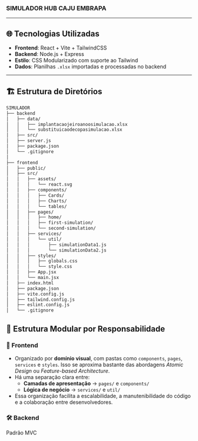 
### SIMULADOR HUB CAJU EMBRAPA

---

## 🌐 Tecnologias Utilizadas

- **Frontend**: React + Vite + TailwindCSS  
- **Backend**: Node.js + Express  
- **Estilo**: CSS Modularizado com suporte ao Tailwind  
- **Dados**: Planilhas `.xlsx` importadas e processadas no backend  

---

## 🏗️ Estrutura de Diretórios

```bash
SIMULADOR
├── backend
│   ├── data/
│   │   ├── implantacaojeiroanoosimulacao.xlsx
│   │   └── substituicaodecopasimulacao.xlsx
│   ├── src/
│   ├── server.js
│   ├── package.json
│   └── .gitignore
│
├── frontend
│   ├── public/
│   ├── src/
│   │   ├── assets/
│   │   │   └── react.svg
│   │   ├── components/
│   │   │   ├── Cards/
│   │   │   ├── Charts/
│   │   │   └── tables/
│   │   ├── pages/
│   │   │   ├── home/
│   │   │   ├── first-simulation/
│   │   │   └── second-simulation/
│   │   ├── services/
│   │   │   └── util/
│   │   │       ├── simulationData1.js
│   │   │       └── simulationData2.js
│   │   ├── styles/
│   │   │   ├── globals.css
│   │   │   └── style.css
│   │   ├── App.jsx
│   │   └── main.jsx
│   ├── index.html
│   ├── package.json
│   ├── vite.config.js
│   ├── tailwind.config.js
│   ├── eslint.config.js
│   └── .gitignore
``` 
## 🧱 Estrutura Modular por Responsabilidade

### 🎨 Frontend

- Organizado por **domínio visual**, com pastas como `components`, `pages`, `services` e `styles`. Isso se aproxima bastante das abordagens *Atomic Design* ou *Feature-based Architecture*.
- Há uma separação clara entre:
  - **Camadas de apresentação** → `pages/` e `components/`
  - **Lógica de negócio** → `services/` e `util/`
- Essa organização facilita a escalabilidade, a manutenibilidade do código e a colaboração entre desenvolvedores.

### 🛠️ Backend

Padrão MVC

